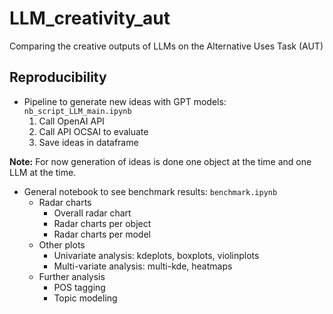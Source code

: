 # LLM_creativity_aut
Comparing the creative outputs of LLMs on the Alternative Uses Task (AUT)

## Reproducibility

- Pipeline to generate new ideas with GPT models: `nb_script_LLM_main.ipynb`
  1. Call OpenAI API
  2. Call API OCSAI to evaluate
  3. Save ideas in dataframe

**Note:** For now generation of ideas is done one object at the time and one LLM at the time.

- General notebook to see benchmark results: `benchmark.ipynb`
  - Radar charts
    - Overall radar chart
    - Radar charts per object
    - Radar charts per model
  - Other plots
    - Univariate analysis: kdeplots, boxplots, violinplots
    - Multi-variate analysis: multi-kde, heatmaps
  - Further analysis
    - POS tagging
    - Topic modeling

